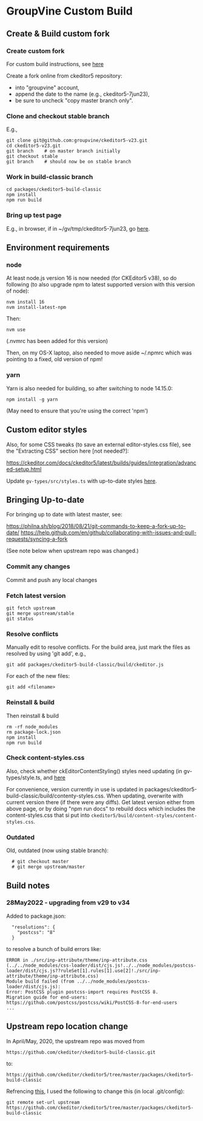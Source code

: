 # GroupVine Custom Build

## Create & Build custom fork

### Create custom fork

For custom build instructions, see [here](https://ckeditor.com/docs/ckeditor5/latest/installation/getting-started/quick-start-other.html#customizing-a-predefined-build)

Create a fork online from ckeditor5 repository:
- into "groupvine" account,
- append the date to the name (e.g., ckeditor5-7jun23),
- be sure to uncheck "copy master branch only".

### Clone and checkout stable branch

E.g.,

```
git clone git@github.com:groupvine/ckeditor5-v23.git
cd ckeditor5-v23.git
git branch    # on master branch initially
git checkout stable
git branch    # should now be on stable branch
```

### Work in build-classic branch

```
cd packages/ckeditor5-build-classic
npm install
npm run build
```

### Bring up test page

E.g., in browser, if in ~/gv/tmp/ckeditor5-7jun23, go
[here](file:///Users/dave/gv/tmp/ckeditor5-7jun23/packages/ckeditor5-build-classic/sample/index.html).



## Environment requirements

### node

At least node.js version 16 is now needed (for CKEditor5 v38), so do
following (to also upgrade npm to latest supported version with this
version of node):

```
nvm install 16
nvm install-latest-npm
```

Then:

```
nvm use
```

(.nvmrc has been added for this version)

Then, on my OS-X laptop, also needed to move aside ~/.npmrc which was
pointing to a fixed, old version of npm!

### yarn

Yarn is also needed for building, so after switching to node 14.15.0:

```
npm install -g yarn
```

(May need to ensure that you're using the correct 'npm')


## Custom editor styles

Also, for some CSS tweaks (to save an external editor-styles.css
file), see the "Extracting CSS" section here [not needed?]:

https://ckeditor.com/docs/ckeditor5/latest/builds/guides/integration/advanced-setup.html

Update ```gv-types/src/styles.ts``` with up-to-date styles
[here](https://ckeditor.com/docs/ckeditor5/latest/builds/guides/integration/content-styles.html).


## Bringing Up-to-date

For bringing up to date with latest master, see:

https://philna.sh/blog/2018/08/21/git-commands-to-keep-a-fork-up-to-date/
https://help.github.com/en/github/collaborating-with-issues-and-pull-requests/syncing-a-fork

(See note below when upstream repo was changed.)

### Commit any changes

Commit and push any local changes

### Fetch latest version

```
git fetch upstream
git merge upstream/stable
git status
```
### Resolve conflicts

Manually edit to resolve conflicts.  For the build area, just mark the files as resolved by using 'git add', e.g.,

```
git add packages/ckeditor5-build-classic/build/ckeditor.js
```

For each of the new files:

```
git add <filename>
```

### Reinstall & build

Then reinstall & build

```
rm -rf node_modules
rm package-lock.json
npm install
npm run build
```

### Check content-styles.css

Also, check whether ckEditorContentStyling() styles need updating (in
gv-types/style.ts, and
[here](https://ckeditor.com/docs/ckeditor5/latest/builds/guides/integration/content-styles.html)

For convenience, version currently in use is updated in
packages/ckeditor5-build-classic/build/contenty-styles.css.  When
updating, overwrite with current version there (if there were any
diffs).  Get latest version either from above page, or by doing "npm
run docs" to rebuild docs which includes the content-styles.css that
si put into ```ckeditor5/build/content-styles/content-styles.css```.

### Outdated

Old, outdated (now using stable branch):
```
  # git checkout master
  # git merge upstream/master
```


## Build notes

### 28May2022 - upgrading from v29 to v34

Added to package.json:

```
  "resolutions": {
    "postcss": "8"
  }
```

to resolve a bunch of build errors like:

```
ERROR in ./src/inp-attribute/theme/inp-attribute.css (../../node_modules/css-loader/dist/cjs.js!../../node_modules/postcss-loader/dist/cjs.js??ruleSet[1].rules[1].use[2]!./src/inp-attribute/theme/inp-attribute.css)
Module build failed (from ../../node_modules/postcss-loader/dist/cjs.js):
Error: PostCSS plugin postcss-import requires PostCSS 8.
Migration guide for end-users:
https://github.com/postcss/postcss/wiki/PostCSS-8-for-end-users
...
```



## Upstream repo location change

In April/May, 2020, the upstream repo was moved from

```
https://github.com/ckeditor/ckeditor5-build-classic.git
```

to:


```
https://github.com/ckeditor/ckeditor5/tree/master/packages/ckeditor5-build-classic
```

Refrencing
[this](https://help.github.com/en/github/using-git/changing-a-remotes-url),
I used the following to change this (in local .git/config):

```
git remote set-url upstream https://github.com/ckeditor/ckeditor5/tree/master/packages/ckeditor5-build-classic
```

